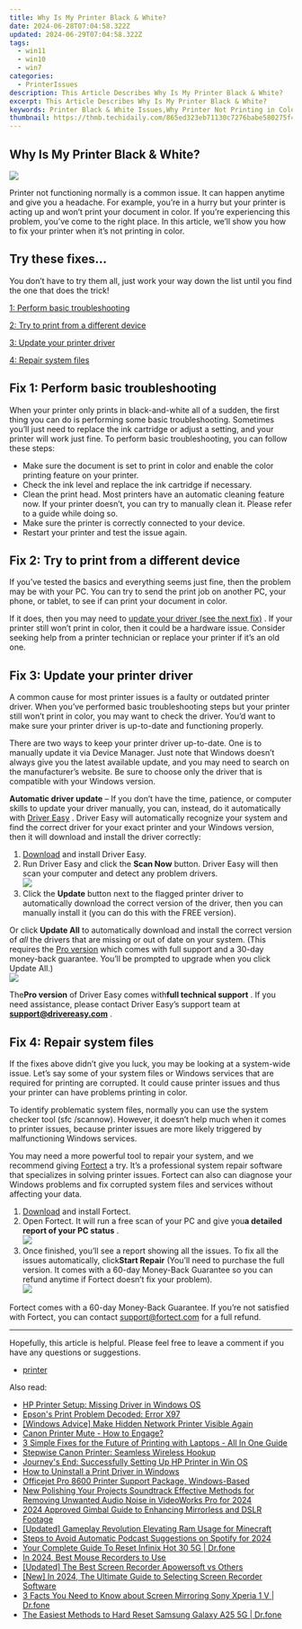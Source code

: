 ```yaml
---
title: Why Is My Printer Black & White?
date: 2024-06-28T07:04:58.322Z
updated: 2024-06-29T07:04:58.322Z
tags:
  - win11
  - win10
  - win7
categories:
  - PrinterIssues
description: This Article Describes Why Is My Printer Black & White?
excerpt: This Article Describes Why Is My Printer Black & White?
keywords: Printer Black & White Issues,Why Printer Not Printing in Color,Troubleshooting Printer Color Output,Black and White Printing Problems,Adjust Printer Settings for Coloring,Resolve Monochrome Printing on Printers,Color Print Quality with Printer
thumbnail: https://thmb.techidaily.com/865ed323eb71130c7276babe580275f4674927ba17ed6f4bfafe6ec23c46bab1.jpg
---
```


## Why Is My Printer Black & White?

![](https://images.drivereasy.com/wp-content/uploads/2022/03/printer-g834868e70_1280-1200x800-1.jpeg)

 Printer not functioning normally is a common issue. It can happen anytime and give you a headache. For example, you’re in a hurry but your printer is acting up and won’t print your document in color. If you’re experiencing this problem, you’ve come to the right place. In this article, we’ll show you how to fix your printer when it’s not printing in color.

## Try these fixes…

 You don’t have to try them all, just work your way down the list until you find the one that does the trick!

[1: Perform basic troubleshooting](#fix1)

[2: Try to print from a different device](#fix2)

[3: Update your printer driver](#fix3)

[4: Repair system files](#fix4)

## Fix 1: Perform basic troubleshooting

 When your printer only prints in black-and-white all of a sudden, the first thing you can do is performing some basic troubleshooting. Sometimes you’ll just need to replace the ink cartridge or adjust a setting, and your printer will work just fine. To perform basic troubleshooting, you can follow these steps:

* Make sure the document is set to print in color and enable the color printing feature on your printer.
* Check the ink level and replace the ink cartridge if necessary.
* Clean the print head. Most printers have an automatic cleaning feature now. If your printer doesn’t, you can try to manually clean it. Please refer to a guide while doing so.
* Make sure the printer is correctly connected to your device.
* Restart your printer and test the issue again.

## Fix 2: Try to print from a different device

 If you’ve tested the basics and everything seems just fine, then the problem may be with your PC. You can try to send the print job on another PC, your phone, or tablet, to see if can print your document in color.

 If it does, then you may need to [update your driver (see the next fix)](#fix3) . If your printer still won’t print in color, then it could be a hardware issue. Consider seeking help from a printer technician or replace your printer if it’s an old one.

## Fix 3: Update your printer driver

 A common cause for most printer issues is a faulty or outdated printer driver. When you’ve performed basic troubleshooting steps but your printer still won’t print in color, you may want to check the driver. You’d want to make sure your printer driver is up-to-date and functioning properly.

 There are two ways to keep your printer driver up-to-date. One is to manually update it via Device Manager. Just note that Windows doesn’t always give you the latest available update, and you may need to search on the manufacturer’s website. Be sure to choose only the driver that is compatible with your Windows version.

**Automatic driver update** – If you don’t have the time, patience, or computer skills to update your driver manually, you can, instead, do it automatically with [Driver Easy](https://tools.techidaily.com/drivereasy/download/) . Driver Easy will automatically recognize your system and find the correct driver for your exact printer and your Windows version, then it will download and install the driver correctly:

1. [Download](https://tools.techidaily.com/drivereasy/download/) and install Driver Easy.
2. Run Driver Easy and click the **Scan Now** button. Driver Easy will then scan your computer and detect any problem drivers.  
![](https://images.drivereasy.com/wp-content/uploads/2021/11/2021-11-24_12-11-29.jpg)
3. Click the **Update**  button next to the flagged printer driver to automatically download the correct version of the driver, then you can manually install it (you can do this with the FREE version).  

 Or click **Update All** to automatically download and install the correct version of _all_ the drivers that are missing or out of date on your system. (This requires the [Pro version](https://tools.techidaily.com/drivereasy/download/) which comes with full support and a 30-day money-back guarantee. You’ll be prompted to upgrade when you click Update All.)  
![](https://images.drivereasy.com/wp-content/uploads/2021/11/2021-11-24_12-11-25.jpg)

 The**Pro version** of Driver Easy comes with**full technical support** . If you need assistance, please contact Driver Easy’s support team at [**support@drivereasy.com**](mailto:support@drivereasy.com) .

## Fix 4: Repair system files

 If the fixes above didn’t give you luck, you may be looking at a system-wide issue. Let’s say some of your system files or Windows services that are required for printing are corrupted. It could cause printer issues and thus your printer can have problems printing in color.

 To identify problematic system files, normally you can use the system checker tool (sfc /scannow). However, it doesn’t help much when it comes to printer issues, because printer issues are more likely triggered by malfunctioning Windows services.

 You may need a more powerful tool to repair your system, and we recommend giving [Fortect](https://tools.techidaily.com/drivereasy/download/) a try. It’s a professional system repair software that specializes in solving printer issues. Fortect can also can diagnose your Windows problems and fix corrupted system files and services without affecting your data.

1. [Download](https://tools.techidaily.com/drivereasy/download/) and install Fortect.
2. Open Fortect. It will run a free scan of your PC and give you**a detailed report of your PC status** .  
![](https://images.drivereasy.com/wp-content/uploads/2020/10/fortect-start-scan.jpg)
3. Once finished, you’ll see a report showing all the issues. To fix all the issues automatically, click**Start Repair** (You’ll need to purchase the full version. It comes with a 60-day Money-Back Guarantee so you can refund anytime if Fortect doesn’t fix your problem).  
![](https://images.drivereasy.com/wp-content/uploads/2020/10/fortect-start-repair.jpg)

 Fortect comes with a 60-day Money-Back Guarantee. If you’re not satisfied with Fortect, you can contact <support@fortect.com> for a full refund.

---

 Hopefully, this article is helpful. Please feel free to leave a comment if you have any questions or suggestions.

* [printer](https://tools.techidaily.com/drivereasy/download/)

<ins class="adsbygoogle"
     style="display:block"
     data-ad-format="autorelaxed"
     data-ad-client="ca-pub-7571918770474297"
     data-ad-slot="1223367746"></ins>



<ins class="adsbygoogle"
     style="display:block"
     data-ad-client="ca-pub-7571918770474297"
     data-ad-slot="8358498916"
     data-ad-format="auto"
     data-full-width-responsive="true"></ins>

<span class="atpl-alsoreadstyle">Also read:</span>
<div><ul>
<li><a href="https://printer-issues.techidaily.com/hp-printer-setup-missing-driver-in-windows-os/"><u>HP Printer Setup: Missing Driver in Windows OS</u></a></li>
<li><a href="https://printer-issues.techidaily.com/epsons-print-problem-decoded-error-x97/"><u>Epson's Print Problem Decoded: Error X97</u></a></li>
<li><a href="https://printer-issues.techidaily.com/windows-advice-make-hidden-network-printer-visible-again/"><u>[Windows Advice] Make Hidden Network Printer Visible Again</u></a></li>
<li><a href="https://printer-issues.techidaily.com/canon-printer-mute-how-to-engage/"><u>Canon Printer Mute - How to Engage?</u></a></li>
<li><a href="https://printer-issues.techidaily.com/3-simple-fixes-for-the-future-of-printing-with-laptops-all-in-one-guide/"><u>3 Simple Fixes for the Future of Printing with Laptops - All In One Guide</u></a></li>
<li><a href="https://printer-issues.techidaily.com/stepwise-canon-printer-seamless-wireless-hookup/"><u>Stepwise Canon Printer: Seamless Wireless Hookup</u></a></li>
<li><a href="https://printer-issues.techidaily.com/journeys-end-successfully-setting-up-hp-printer-in-win-os/"><u>Journey's End: Successfully Setting Up HP Printer in Win OS</u></a></li>
<li><a href="https://printer-issues.techidaily.com/how-to-uninstall-a-print-driver-in-windows/"><u>How to Uninstall a Print Driver in Windows</u></a></li>
<li><a href="https://printer-issues.techidaily.com/officejet-pro-8600-printer-support-package-windows-based/"><u>Officejet Pro 8600 Printer Support Package, Windows-Based</u></a></li>
<li><a href="https://audio-editing.techidaily.com/new-polishing-your-projects-soundtrack-effective-methods-for-removing-unwanted-audio-noise-in-videoworks-pro-for-2024/"><u>New Polishing Your Projects Soundtrack Effective Methods for Removing Unwanted Audio Noise in VideoWorks Pro for 2024</u></a></li>
<li><a href="https://some-techniques.techidaily.com/2024-approved-gimbal-guide-to-enhancing-mirrorless-and-dslr-footage/"><u>2024 Approved  Gimbal Guide to Enhancing Mirrorless and DSLR Footage</u></a></li>
<li><a href="https://screen-sharing-recording.techidaily.com/updated-gameplay-revolution-elevating-ram-usage-for-minecraft/"><u>[Updated] Gameplay Revolution  Elevating Ram Usage for Minecraft</u></a></li>
<li><a href="https://fox-hovers.techidaily.com/steps-to-avoid-automatic-podcast-suggestions-on-spotify-for-2024/"><u>Steps to Avoid Automatic Podcast Suggestions on Spotify for 2024</u></a></li>
<li><a href="https://techidaily.com/your-complete-guide-to-reset-infinix-hot-30-5g-drfone-by-drfone-reset-android-reset-android/"><u>Your Complete Guide To Reset Infinix Hot 30 5G | Dr.fone</u></a></li>
<li><a href="https://on-screen-recording.techidaily.com/in-2024-best-mouse-recorders-to-use/"><u>In 2024, Best Mouse Recorders to Use</u></a></li>
<li><a href="https://screen-video-capture.techidaily.com/updated-the-best-screen-recorder-apowersoft-vs-others/"><u>[Updated] The Best Screen Recorder  Apowersoft vs Others</u></a></li>
<li><a href="https://visual-screen-recording.techidaily.com/new-in-2024-the-ultimate-guide-to-selecting-screen-recorder-software/"><u>[New] In 2024, The Ultimate Guide to Selecting Screen Recorder Software</u></a></li>
<li><a href="https://screen-mirror.techidaily.com/3-facts-you-need-to-know-about-screen-mirroring-sony-xperia-1-v-drfone-by-drfone-android/"><u>3 Facts You Need to Know about Screen Mirroring Sony Xperia 1 V | Dr.fone</u></a></li>
<li><a href="https://techidaily.com/the-easiest-methods-to-hard-reset-samsung-galaxy-a25-5g-drfone-by-drfone-reset-android-reset-android/"><u>The Easiest Methods to Hard Reset Samsung Galaxy A25 5G | Dr.fone</u></a></li>
</ul></div>
